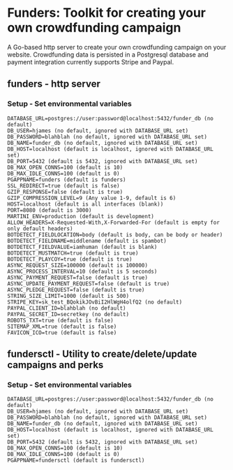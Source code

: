 # Funders:  Toolkit for creating your own crowdfunding campaign 
A Go-based http server to create your own crowdfunding campaign on your website.  Crowdfunding data is persisted in a Postgresql database and payment integration currently supports Stripe and Paypal.

## funders - http server

### Setup - Set environmental variables
    DATABASE_URL=postgres://user:password@localhost:5432/funder_db (no default)
    DB_USER=hjames (no default, ignored with DATABASE_URL set)
    DB_PASSWORD=blahblah (no default, ignored with DATABASE_URL set)
    DB_NAME=funder_db (no default, ignored with DATABASE_URL set)
    DB_HOST=localhost (default is localhost, ignored with DATABASE_URL set)
    DB_PORT=5432 (default is 5432, ignored with DATABASE_URL set)
    DB_MAX_OPEN_CONNS=100 (default is 10)
    DB_MAX_IDLE_CONNS=100 (default is 0)
    PGAPPNAME=funders (default is funders)
    SSL_REDIRECT=true (default is false)
    GZIP_RESPONSE=false (default is true)
    GZIP_COMPRESSION_LEVEL=9 (Any value 1-9, default is 6)
    HOST=localhost (default is all interfaces (blank))
    PORT=8080 (default is 3000)
    MARTINI_ENV=production (default is development)
    ALLOW_HEADERS=X-Requested-With,X-Forwarded-For (default is empty for only default headers)
    BOTDETECT_FIELDLOCATION=body (default is body, can be body or header)
    BOTDETECT_FIELDNAME=middlename (default is spambot)
    BOTDETECT_FIELDVALUE=iamhuman (default is blank)
    BOTDETECT_MUSTMATCH=true (default is true)
    BOTDETECT_PLAYCOY=true (default is true)
    ASYNC_REQUEST_SIZE=100000 (default is 100000)
    ASYNC_PROCESS_INTERVAL=10 (default is 5 seconds)
    ASYNC_PAYMENT_REQUEST=false (default is true)
    ASYNC_UPDATE_PAYMENT_REQUEST=false (default is true)
    ASYNC_PLEDGE_REQUEST=false (default is true)
    STRING_SIZE_LIMIT=1000 (default is 500)
    STRIPE_KEY=sk_test_BQokikJOvBiI2HlWgH4olfQ2 (no default)
    PAYPAL_CLIENT_ID=blahblah (no default)
    PAYPAL_SECRET_ID=secretkey (no default)
    ROBOTS_TXT=true (default is false)
    SITEMAP_XML=true (default is false)
    FAVICON_ICO=true (default is false)

## fundersctl - Utility to create/delete/update campaigns and perks

### Setup - Set environmental variables
    DATABASE_URL=postgres://user:password@localhost:5432/funder_db (no default)
    DB_USER=hjames (no default, ignored with DATABASE_URL set)
    DB_PASSWORD=blahblah (no default, ignored with DATABASE_URL set)
    DB_NAME=funder_db (no default, ignored with DATABASE_URL set)
    DB_HOST=localhost (default is localhost, ignored with DATABASE_URL set)
    DB_PORT=5432 (default is 5432, ignored with DATABASE_URL set)
    DB_MAX_OPEN_CONNS=100 (default is 10)
    DB_MAX_IDLE_CONNS=100 (default is 0)
    PGAPPNAME=fundersctl (default is fundersctl)
